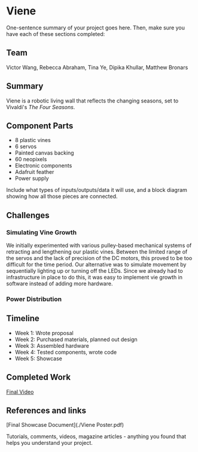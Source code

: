 # Viene

One-sentence summary of your project goes here. Then, make sure you have each of these sections completed:

## Team
Victor Wang, Rebecca Abraham, Tina Ye, Dipika Khullar, Matthew Bronars

## Summary

Viene is a robotic living wall that reflects the changing seasons, set to Vivaldi's _The Four Seasons_.

## Component Parts

* 8 plastic vines
* 6 servos
* Painted canvas backing
* 60 neopixels
* Electronic components
* Adafruit feather
* Power supply


Include what types of inputs/outputs/data it will use, and a block diagram showing how all those pieces are connected.

## Challenges

### Simulating Vine Growth
We initially experimented with various pulley-based mechanical systems of retracting and lengthening our plastic vines. Between the limited range of the servos and the lack of precision of the DC motors, this proved to be too difficult for the time period. Our alternative was to simulate movement by sequentially lighting up or turning off the LEDs. Since we already had to infrastructure in place to do this, it was easy to implement vie growth in software instead of adding more hardware.

### Power Distribution

## Timeline

- Week 1: Wrote proposal
- Week 2: Purchased materials, planned out design
- Week 3: Assembled hardware
- Week 4: Tested components, wrote code
- Week 5: Showcase

## Completed Work

[Final Video](https://www.youtube.com/watch?v=HiZiRdkXOhQ)

## References and links
[Final Showcase Document](./Viene Poster.pdf)

Tutorials, comments, videos, magazine articles - anything you found that helps you understand your project.
